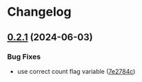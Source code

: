 # Changelog

## [0.2.1](https://github.com/uncenter/purr/compare/v0.2.0...v0.2.1) (2024-06-03)


### Bug Fixes

* use correct count flag variable ([7e2784c](https://github.com/uncenter/purr/commit/7e2784c79974ffe936b8d0f1180823bd87c36742))
